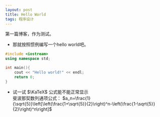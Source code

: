 ```yaml
---
layout: post
title: Hello World
tags: 程序设计
---
```


第一篇博客，作为测试。  
- 那就按照惯例编写一个hello world吧。

```cpp
#include <iostream>
using namespace std;

int main(){
    cout << "Hello world!" << endl;
    return 0;
}
```

- 试一试 $\KaTeX$ 公式能不能正常显示  
    斐波那契数列通项公式：
    $a_n=\frac{1}{\sqrt{5}}\left[\left(\frac{1+\sqrt{5}}{2}\right)^n-\left(\frac{1-\sqrt{5}}{2}\right)^n\right]$
